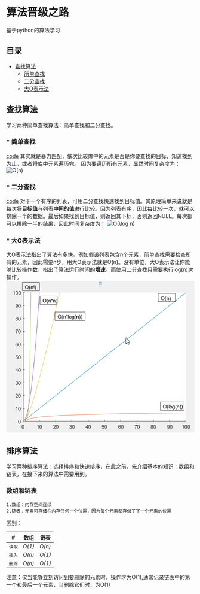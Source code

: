 # 算法晋级之路

基于python的算法学习

## 目录
* [查找算法](#查找算法)
    * [简单查找](#简单查找)
    * [二分查找](#二分查找)
    * [大O表示法](#大O表示法)
## 查找算法
学习两种简单查找算法：简单查找和二分查找。  

### * 简单查找
[code](./查找算法/simple_search.py)
其实就是暴力匹配，依次比较库中的元素是否是你要查找的目标，知道找到为止，或者将库中元素遍历完。 因为要遍历所有元素，显然时间复杂度为：
<img src="https://latex.codecogs.com/gif.latex?O(n)" title="O(n)" />

### * 二分查找 
[code](./查找算法/binary_search.py)
对于一个有序的列表，可用二分查找快速找到目标值。其原理简单来说就是每次将**目标值**与列表**中间的值**进行比较。因为列表有序，因此每比较一次，就可以排除一半的数据。最后如果找到目标值，则返回其下标，否则返回NULL。每次都可以排除一半的结果，因此时间复杂度为：
<img src="https://latex.codecogs.com/gif.latex?O(\log&space;n)" title="O(\log n)" />

### * 大O表示法
大O表示法指出了算法有多快。例如假设列表包含n个元素，简单查找需要检查所有的元素，因此需要n步，用大O表示法就是O(n)。没有单位，大O表示法让你能够比较操作数，指出了算法运行时间的**增速**。而使用二分查找只需要执行log(n)次操作。
![](./查找算法/O_algorithm.png)

## 排序算法
学习两种排序算法：选择排序和快速排序，在此之前，先介绍基本的知识：数组和链表，在接下来的算法中需要用到。
### 数组和链表

```
1.数组：内存空间连续
2.链表：元素可存储在内存任何一个位置，因为每个元素都存储了下一个元素的位置
```
区别：  

| # | 数组 | 链表 |
|----|-----|-----|
|`读取`|*O(1)*|*O(n)*|
|`插入`| _O(n)_|*O(1)*|
|`删除`| _O(n)_|*O(1)*|


注意：仅当能够立刻访问到要删除的元素时，操作才为O(1),通常记录链表中的第一个和最后一个元素，当删除它们时，为O(1)




